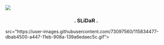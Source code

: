 <a href="https://t.me/ccszcc"><img src="https://user-images.githubusercontent.com/73097560/115834477-dbab4500-a447-11eb-908a-139a6edaec5c.gif"></a>

<h3 align="center">
    . SLiDaR .
</h3>
src="https://user-images.githubusercontent.com/73097560/115834477-dbab4500-a447-11eb-908a-139a6edaec5c.gif"></a>
